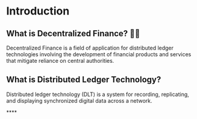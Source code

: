 # Introduction

## **What is Decentralized Finance?** 🤷‍♂️

Decentralized Finance is a field of application for distributed ledger technologies involving the development of financial products and services that mitigate reliance on central authorities.

## What is Distributed Ledger Technology?

Distributed ledger technology \(DLT\) is a system for recording, replicating, and displaying synchronized digital data across a network.



\*\*\*\*


